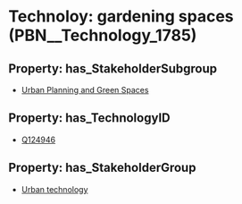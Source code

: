 # Technoloy: __gardening spaces__ (PBN__Technology_1785)

## Property: has_StakeholderSubgroup

* [Urban Planning and Green Spaces](PBN__TechSubgroup_85)

## Property: has_TechnologyID

* [Q124946](Q124946)

## Property: has_StakeholderGroup

* [Urban technology](PBN__TechGroup_14)

